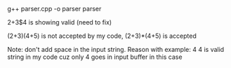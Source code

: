 g++ parser.cpp -o parser
parser

2+3$4 is showing valid (need to fix)

(2+3)(4+5) is not accepted by my code, (2+3)\*(4+5) is accepted

Note: don't add space in the input string.
Reason with example:
4 4 is valid string in my code cuz only 4 goes in input buffer in this case
